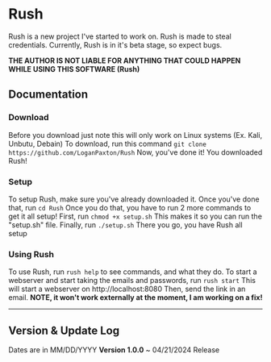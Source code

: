 # Rush
Rush is a new project I've started to work on. Rush is made to steal credentials. Currently, Rush is in it's beta stage, so expect bugs.

**THE AUTHOR IS NOT LIABLE FOR ANYTHING THAT COULD HAPPEN WHILE USING THIS SOFTWARE (Rush)**

## Documentation
### Download
Before you download just note this will only work on Linux systems (Ex. Kali, Unbutu, Debain)
To download, run this command `git clone https://github.com/LoganPaxton/Rush`
Now, you've done it! You downloaded Rush!
### Setup
To setup Rush, make sure you've already downloaded it. Once you've done that, run `cd Rush` Once you do that, you have to run 2 more commands to get it all setup!
First, run `chmod +x setup.sh` This makes it so you can run the "setup.sh" file. Finally, run `./setup.sh` There you go, you have Rush all setup
### Using Rush
To use Rush, run `rush help` to see commands, and what they do. To start a webserver and start taking the emails and passwords, run `rush start` This will start a webserver on http://localhost:8080 Then, send the link in an email. **NOTE, it won't work externally at the moment, I am working on a fix!**

---
## Version & Update Log
Dates are in MM/DD/YYYY
**Version 1.0.0** ~ 04/21/2024
  Release
